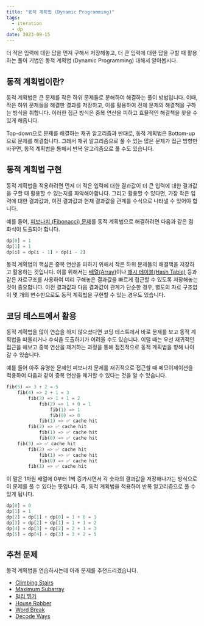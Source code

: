 ```yaml
---
title: "동적 계획법 (Dynamic Programming)"
tags:
  - iteration
  - dp
date: 2023-09-15
---
```


더 적은 입력에 대한 답을 먼저 구해서 저장해놓고, 더 큰 입력에 대한 답을 구할 때 활용하는 풀이 기법인 동적 계획법 (Dynamic Programming) 대해서 알아봅시다.

## 동적 계획법이란?

동적 계획법은 큰 문제를 작은 하위 문제들로 분해하여 해결하는 풀이 방법입니다.
이때, 작은 하위 문제들을 해결한 결과를 저장하고, 이를 활용하여 전체 문제의 해결책을 구하는 방식을 취합니다.
이러한 접근 방식은 중복 연산을 피하고 효율적인 해결책을 찾을 수 있게 해줍니다.

Top-down으로 문제를 해결하는 재귀 알고리즘과 반대로, 동적 계획법은 Bottom-up으로 문제를 해결합니다.
그래서 재귀 알고리즘으로 풀 수 있는 많은 문제가 접근 방향만 바꾸면, 동적 계획법을 통해서 반복 알고리즘으로 풀 수도 있습니다.

## 동적 계획법 구현

동적 계획법을 적용하려면 먼저 더 적은 입력에 대한 결과값이 더 큰 입력에 대한 결과값을 구할 때 활용할 수 있는지를 파악해야합니다.
그리고 활용할 수 있다면, 가장 작은 입력에 대한 결과값과, 이전 결과값과 현재 결과값을 관계를 수식으로 나타낼 수 있어야 합니다.

예를 들어, [피보나치 (Fibonacci) 문제](/algorithms/fibonacci/)를 동적 계획법으로 해결하려면 다음과 같은 점화식이 도출되야 합니다.

```py
dp[0] = 1
dp[1] = 1
dp[i] = dp[i - 1] + dp[i - 2]
```

동적 계획법의 핵심은 중복 연산을 피하기 위해서 작은 하위 문제들의 해결책을 저장하고 활용하는 것입니다.
이를 위해서는 [배열(Array)](/data-structures/array/)이나 [해시 테이블(Hash Table)](/data-structures/hash-table/) 등과 같은 자료구조를 사용하여 미리 구해놓은 결과값을 빠르게 접근할 수 있도록 저장해놓는 것이 중요합니다.
이전 결과값과 다음 결과값이 관계가 단순한 경우, 별도의 자료 구조없이 몇 개의 변수만으로도 동적 계획법을 구현할 수 있는 경우도 있습니다.

## 코딩 테스트에서 활용

동적 계획법을 많이 연습을 하지 않으셨다면 코딩 테스트에서 바로 문제를 보고 동적 계획법을 떠올리거나 수식을 도출하기가 어려울 수도 있습니다.
이럴 때는 우선 재귀적인 접근을 해보고 중복 연산을 제거하는 과정을 통해 점진적으로 동적 계획법을 향해 나아갈 수 있습니다.

예를 들어 아주 유명한 문제인 피보나치 문제를 재귀적으로 접근할 때 메모이제이션을 적용하여 다음과 같이 중복 연산을 제거할 수 있다는 것을 알 수 있습니다.

```py
fib(5) => 3 + 2 = 5
    fib(4) => 2 + 1 = 3
        fib(3) => 1 + 1 = 2
            fib(2) => 1 + 0 = 1
                fib(1) => 1
                fib(0) => 0
            fib(1) => ✅ cache hit
        fib(2) => ✅ cache hit
            fib(1) => ✅ cache hit
            fib(0) => ✅ cache hit
    fib(3) => ✅ cache hit
        fib(2) => ✅ cache hit
            fib(1) => ✅ cache hit
            fib(0) => ✅ cache hit
        fib(1) => ✅ cache hit
```

이 말은 1차원 배열에 0부터 1씩 증가시면서 각 숫자의 결과값을 저장해나가는 방식으로 이 문제를 풀 수 있다는 뜻입니다.
즉, 동적 계획법을 적용하여 반복 알고리즘으로 풀 수 있게 됩니다.

```py
dp[0] = 0
dp[1] = 1
dp[2] = dp[1] + dp[0] = 1 + 0 = 1
dp[3] = dp[2] + dp[1] = 1 + 1 = 2
dp[4] = dp[3] + dp[2] = 2 + 1 = 3
dp[5] = dp[4] + dp[3] = 3 + 2 = 5
```

## 추천 문제

동적 계획법을 연습하시는데 아래 문제를 추천드리겠습니다.

- [Climbing Stairs](/problems/climbing-stairs/)
- [Maximum Subarray](/problems/maximum-subarray/)
- [멀리 뛰기](/problems/멀리-뛰기/)
- [House Robber](/problems/house-robber/)
- [Word Break](/problems/word-break/)
- [Decode Ways](/problems/decode-ways/)

